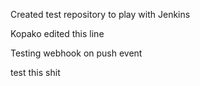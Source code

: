 Created test repository to play with Jenkins


Kopako edited this line


Testing webhook on push event

test this shit
